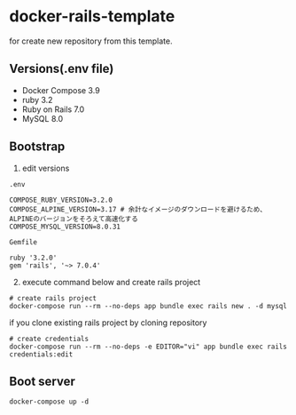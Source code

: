 # docker-rails-template

for create new repository from this template.

## Versions(.env file)

- Docker Compose 3.9
- ruby 3.2
- Ruby on Rails 7.0
- MySQL 8.0

## Bootstrap

1. edit versions

```env
.env

COMPOSE_RUBY_VERSION=3.2.0
COMPOSE_ALPINE_VERSION=3.17 # 余計なイメージのダウンロードを避けるため、ALPINEのバージョンをそろえて高速化する
COMPOSE_MYSQL_VERSION=8.0.31
```

```gemfile
Gemfile

ruby '3.2.0'
gem 'rails', '~> 7.0.4'
```

2. execute command below and create rails project

```shell
# create rails project
docker-compose run --rm --no-deps app bundle exec rails new . -d mysql
```

if you clone existing rails project by cloning repository

```shell
# create credentials
docker-compose run --rm --no-deps -e EDITOR="vi" app bundle exec rails credentials:edit
```

## Boot server

```shell
docker-compose up -d
```
